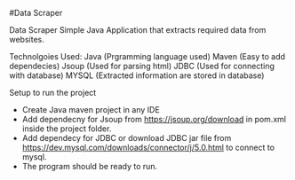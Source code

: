 #Data Scraper

Data Scraper
Simple Java Application that extracts required data from websites.

Technolgoies Used:
Java (Prgramming language used)
Maven (Easy to add dependecies)
Jsoup (Used for parsing html)
JDBC  (Used for connecting with database)
MYSQL (Extracted information are stored in database)

Setup to run the project

- Create Java maven project in any IDE
- Add dependecny for Jsoup from https://jsoup.org/download in pom.xml inside the project folder.
- Add dependecy for JDBC or download JDBC jar file from https://dev.mysql.com/downloads/connector/j/5.0.html to connect to mysql.
- The program should be ready to run.



